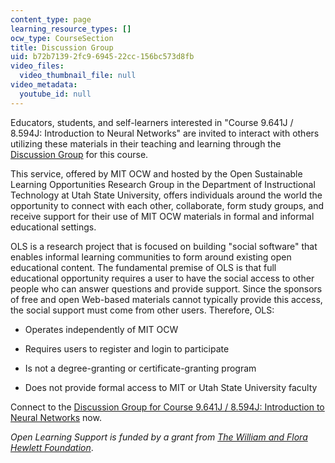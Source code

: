 ```yaml
---
content_type: page
learning_resource_types: []
ocw_type: CourseSection
title: Discussion Group
uid: b72b7139-2fc9-6945-22cc-156bc573d8fb
video_files:
  video_thumbnail_file: null
video_metadata:
  youtube_id: null
---
```


Educators, students, and self-learners interested in "Course 9.641J / 8.594J: Introduction to Neural Networks" are invited to interact with others utilizing these materials in their teaching and learning through the [Discussion Group](http://mit.ols.usu.edu/courses/subject?SubjectID=9.641J,%20Spring%202005) for this course.

This service, offered by MIT OCW and hosted by the Open Sustainable Learning Opportunities Research Group in the Department of Instructional Technology at Utah State University, offers individuals around the world the opportunity to connect with each other, collaborate, form study groups, and receive support for their use of MIT OCW materials in formal and informal educational settings.

OLS is a research project that is focused on building "social software" that enables informal learning communities to form around existing open educational content. The fundamental premise of OLS is that full educational opportunity requires a user to have the social access to other people who can answer questions and provide support. Since the sponsors of free and open Web-based materials cannot typically provide this access, the social support must come from other users. Therefore, OLS:

*   Operates independently of MIT OCW
    
*   Requires users to register and login to participate
    
*   Is not a degree-granting or certificate-granting program
    
*   Does not provide formal access to MIT or Utah State University faculty
    

Connect to the [Discussion Group for Course 9.641J / 8.594J: Introduction to Neural Networks](http://mit.ols.usu.edu/courses/subject?SubjectID=9.641J,%20Spring%202005) now.

_Open Learning Support is funded by a grant from_ [_The William and Flora Hewlett Foundation_](http://www.hewlett.org/).